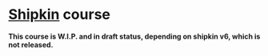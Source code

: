 
# [Shipkin](http://www.shipk.in/) course

__This course is W.I.P. and in draft status, depending on shipkin v6,
which is not released.__
